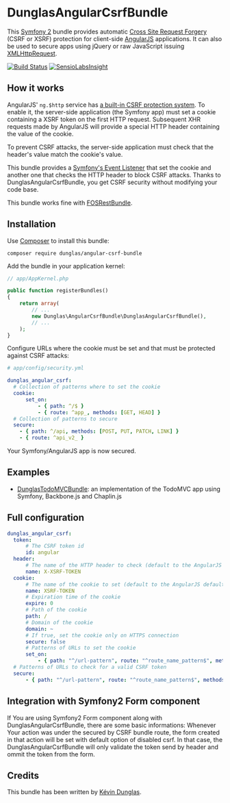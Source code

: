 # DunglasAngularCsrfBundle

This [Symfony 2](http://symfony.com) bundle provides automatic [Cross Site Request Forgery](http://en.wikipedia.org/wiki/Cross-site_request_forgery) (CSRF or XSRF) protection for client-side [AngularJS](http://angularjs.org/) applications.
It can also be used to secure apps using jQuery or raw JavaScript issuing [XMLHttpRequest](https://developer.mozilla.org/en-US/docs/Web/API/XMLHttpRequest).

[![Build Status](https://travis-ci.org/dunglas/DunglasAngularCsrfBundle.png?branch=master)](https://travis-ci.org/dunglas/DunglasAngularCsrfBundle)
[![SensioLabsInsight](https://insight.sensiolabs.com/projects/4a1e438f-038e-4cd7-ab6e-8849c4586a08/mini.png)](https://insight.sensiolabs.com/projects/4a1e438f-038e-4cd7-ab6e-8849c4586a08)

## How it works

AngularJS' `ng.$http` service has [a built-in CSRF protection system](http://docs.angularjs.org/api/ng.$http#description_security-considerations_cross-site-request-forgery-protection).
To enable it, the server-side application (the Symfony app) must set a cookie containing a XSRF token on the first HTTP request.
Subsequent XHR requests made by AngularJS will provide a special HTTP header containing the value of the cookie.

To prevent CSRF attacks, the server-side application must check that the header's value match the cookie's value.

This bundle provides a [Symfony's Event Listener](http://symfony.com/doc/current/cookbook/service_container/event_listener.html) that set the cookie and another one that checks the HTTP header to block CSRF attacks.
Thanks to DunglasAngularCsrfBundle, you get CSRF security without modifying your code base.

This bundle works fine with [FOSRestBundle](https://github.com/FriendsOfSymfony/FOSRestBundle).

## Installation

Use [Composer](http://getcomposer.org/) to install this bundle:

    composer require dunglas/angular-csrf-bundle

Add the bundle in your application kernel:

```php
// app/AppKernel.php

public function registerBundles()
{
    return array(
        // ...
        new Dunglas\AngularCsrfBundle\DunglasAngularCsrfBundle(),
        // ...
    );
}
```

Configure URLs where the cookie must be set and that must be protected against CSRF attacks:

```yaml
# app/config/security.yml

dunglas_angular_csrf:
  # Collection of patterns where to set the cookie
  cookie:
      set_on:
          - { path: ^/$ }
          - { route: ^app_, methods: [GET, HEAD] }
  # Collection of patterns to secure
  secure:
    - { path: ^/api, methods: [POST, PUT, PATCH, LINK] }
    - { route: ^api_v2_ }
```

Your Symfony/AngularJS app is now secured.

## Examples

* [DunglasTodoMVCBundle](https://github.com/dunglas/DunglasTodoMVCBundle): an implementation of the TodoMVC app using Symfony, Backbone.js and Chaplin.js

## Full configuration

```yaml
dunglas_angular_csrf:
  token:
      # The CSRF token id
      id: angular
  header:
      # The name of the HTTP header to check (default to the AngularJS default)
      name: X-XSRF-TOKEN
  cookie:
      # The name of the cookie to set (default to the AngularJS default)
      name: XSRF-TOKEN
      # Expiration time of the cookie
      expire: 0
      # Path of the cookie
      path: /
      # Domain of the cookie
      domain: ~
      # If true, set the cookie only on HTTPS connection
      secure: false
      # Patterns of URLs to set the cookie
      set_on:
          - { path: "^/url-pattern", route: "^route_name_pattern$", methods: [GET, POST] }
  # Patterns of URLs to check for a valid CSRF token
  secure:
      - { path: "^/url-pattern", route: "^route_name_pattern$", methods: [GET, POST] }
```

## Integration with Symfony2 Form component

If You are using Symfony2 Form component along with DunglasAngularCsrfBundle, there are some basic informations:
Whenever Your action was under the secured by CSRF bundle route, the form created in that action will be set with default option of disabled csrf. In that case, the DunglasAngularCsrfBundle will only validate the token send by header and ommit the token from the form. 

## Credits

This bundle has been written by [Kévin Dunglas](http://dunglas.fr).

